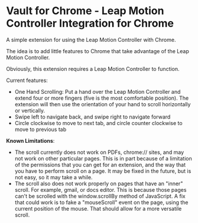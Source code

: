 Vault for Chrome - Leap Motion Controller Integration for Chrome
=========================

A simple extension for using the Leap Motion Controller with Chrome.

The idea is to add little features to Chrome that take advantage of the Leap Motion Controller.

Obviously, this extension requires a Leap Motion Controller to function.

Current features:
* One Hand Scrolling: Put a hand over the Leap Motion Controller and 
extend four or more fingers (five is the most comfortable position). The
extension will then use the orientation of your hand to scroll horizontally
or vertically.
* Swipe left to navigate back, and swipe right to navigate forward
* Circle clockwise to move to next tab, and circle counter clockwise to move to previous tab

**Known Limitations**:
* The scroll currently does not work on PDFs, chrome:// sites, and may not work on other particular pages.
This is in part because of a limitation of the permissions that you can get for an extension, and the way that
you have to perform scroll on a page. It may be fixed in the future, but is not easy, so it may take a while.
* The scroll also does not work properly on pages that have an "inner" scroll. For example, gmail, or docs editor.
This is because those pages can't be scrolled with the window.scrollBy method of JavaScript. A fix that could work
is to fake a "mouseScroll" event on the page, using the current position of the mouse. That should allow for a more
versatile scroll.

